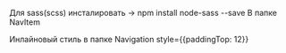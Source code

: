 Для sass(scss) инсталировать -> npm install node-sass --save В папке NavItem

Инлайновый стиль в папке Navigation style={{paddingTop: 12}}

